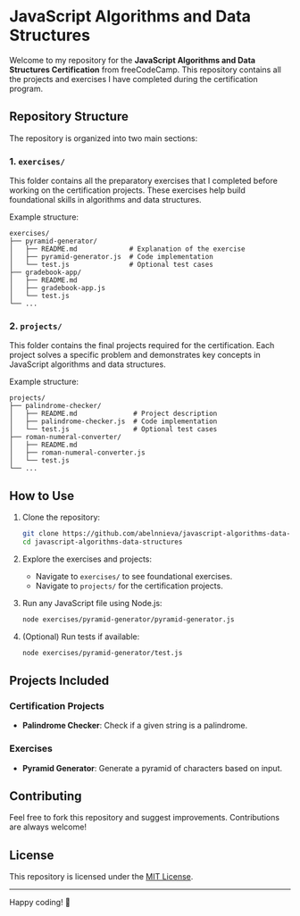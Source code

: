 # JavaScript Algorithms and Data Structures

Welcome to my repository for the **JavaScript Algorithms and Data Structures Certification** from freeCodeCamp. This repository contains all the projects and exercises I have completed during the certification program.

## Repository Structure

The repository is organized into two main sections:

### 1. `exercises/`

This folder contains all the preparatory exercises that I completed before working on the certification projects. These exercises help build foundational skills in algorithms and data structures.

Example structure:

```plaintext
exercises/
├── pyramid-generator/
│   ├── README.md             # Explanation of the exercise
│   ├── pyramid-generator.js  # Code implementation
│   └── test.js               # Optional test cases
├── gradebook-app/
│   ├── README.md
│   ├── gradebook-app.js
│   └── test.js
└── ...
```

### 2. `projects/`

This folder contains the final projects required for the certification. Each project solves a specific problem and demonstrates key concepts in JavaScript algorithms and data structures.

Example structure:

```plaintext
projects/
├── palindrome-checker/
│   ├── README.md              # Project description
│   ├── palindrome-checker.js  # Code implementation
│   └── test.js                # Optional test cases
├── roman-numeral-converter/
│   ├── README.md
│   ├── roman-numeral-converter.js
│   └── test.js
└── ...
```

## How to Use

1. Clone the repository:

   ```bash
   git clone https://github.com/abelnnieva/javascript-algorithms-data-structures.git
   cd javascript-algorithms-data-structures
   ```

2. Explore the exercises and projects:

   - Navigate to `exercises/` to see foundational exercises.
   - Navigate to `projects/` for the certification projects.

3. Run any JavaScript file using Node.js:

   ```bash
   node exercises/pyramid-generator/pyramid-generator.js
   ```

4. (Optional) Run tests if available:
   ```bash
   node exercises/pyramid-generator/test.js
   ```

## Projects Included

### Certification Projects

- **Palindrome Checker**: Check if a given string is a palindrome.

### Exercises

- **Pyramid Generator**: Generate a pyramid of characters based on input.

## Contributing

Feel free to fork this repository and suggest improvements. Contributions are always welcome!

## License

This repository is licensed under the [MIT License](LICENSE).

---

Happy coding! 🚀
